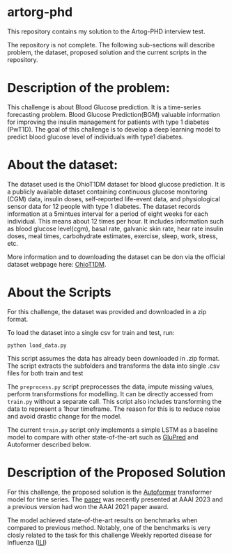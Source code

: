 # artorg-phd
This repository contains my solution to the Artog-PHD interview test. 

The repository is not complete.
The following sub-sections will describe problem, the dataset, proposed solution and the current scripts in the repository.





# Description of the problem:
This challenge is about Blood Glucose prediction. It is a time-series forecasting problem. Blood Glucose Prediction(BGM) valuable information for improving the insulin management for patients with type 1 diabetes (PwT1D). The goal of this challenge is to develop a deep learning model to predict blood glucose level of individuals with type1 diabetes. 

# About the dataset:

The dataset used is the OhioT1DM dataset for blood glucose prediction. It is a publicly available dataset containing continuous glucose monitoring (CGM) data, insulin doses, self-reported life-event data, and physiological sensor data for 12 people with type 1 diabetes. The dataset records information at a 5mintues interval for a period of eight weeks for each individual. This means about 12 times per hour.  It includes information such as blood glucose level(cgm), basal rate, galvanic skin rate, hear rate insulin doses, meal times, carbohydrate estimates, exercise, sleep, work, stress, etc. 

More information and to downloading the dataset can be don via the official dataset webpage here: [OhioT1DM](http://smarthealth.cs.ohio.edu/OhioT1DM-dataset.html).


# About the Scripts

For this challenge, the dataset was provided and downloaded in a zip format.

To load the dataset into a single csv for train and test, run: 

```
python load_data.py
```
This script assumes the data has already been downloaded in .zip format. The script extracts the subfolders and transforms the data into single .csv files for both train and test

The ```preprocess.py``` script preprocesses the data, impute missing values, perform transformstions for modelling. It can be directly accessed from ```train.py``` without a separate call.
This script also includes transforming the data to represent a 1hour timeframe. The reason for this is to reduce noise and avoid drastic change for the model.

The current ```train.py``` script only implements a simple LSTM as a baseline model to compare with other state-of-the-art such as [GluPred](https://ieeexplore.ieee.org/document/9474665) and Autoformer described below.


# Description of the Proposed Solution

For this challenge, the proposed solution is the [Autoformer](https://huggingface.co/docs/transformers/model_doc/autoformer) transformer model for time series. 
The [paper](https://arxiv.org/abs/2205.13504) was recently presented at AAAI 2023 and a previous version had won the AAAI 2021 paper award. 

The model achieved state-of-the-art results on benchmarks when compared to previous method. Notably, one of the benchmarks is very closly related to the task for this challenge Weekly reported disease for Influenza ([ILI](https://gis.cdc.gov/grasp/fluview/fluportaldashboard.html))
